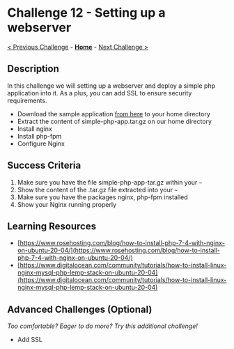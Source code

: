 # Challenge 12 - Setting up a webserver 

[< Previous Challenge](./Challenge-11.md) - **[Home](../README.md)** - [Next Challenge >](./Challenge-13.md)

## Description

In this challenge we will setting up a webserver and deploy a simple php application into it. As a plus, you can add SSL to ensure security requirements.

- Download the sample application [from here](./Student/resources/simple-php-app.tar.gz) to your home directory
- Extract the content of simple-php-app.tar.gz on our home directory
- Install nginx
- Install php-fpm
- Configure Nginx

## Success Criteria

1. Make sure you have the file simple-php-app-tar.gz within your `~`
2. Show the content of the .tar.gz file extracted into your `~`
3. Make sure you have the packages nginx, php-fpm installed
4. Show your Nginx running properly

## Learning Resources

- [https://www.rosehosting.com/blog/how-to-install-php-7-4-with-nginx-on-ubuntu-20-04/](https://www.rosehosting.com/blog/how-to-install-php-7-4-with-nginx-on-ubuntu-20-04/)
- [https://www.digitalocean.com/community/tutorials/how-to-install-linux-nginx-mysql-php-lemp-stack-on-ubuntu-20-04](https://www.digitalocean.com/community/tutorials/how-to-install-linux-nginx-mysql-php-lemp-stack-on-ubuntu-20-04)

## Advanced Challenges (Optional)
*Too comfortable?  Eager to do more?  Try this additional challenge!*

- Add SSL




